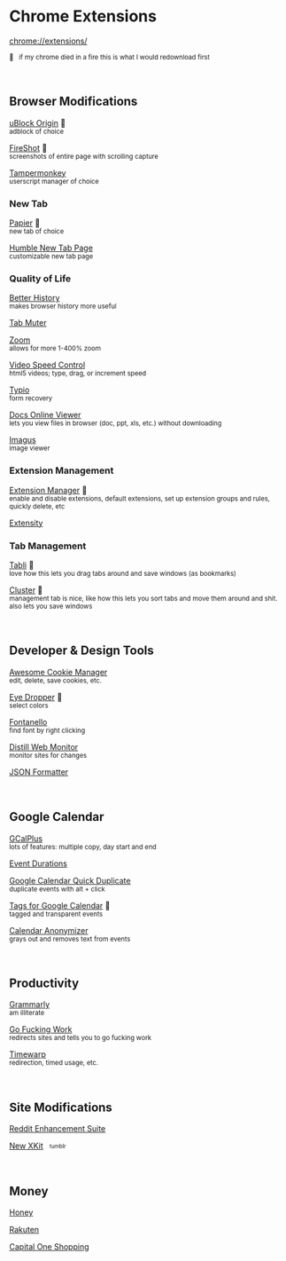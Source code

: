 # Chrome Extensions

[chrome://extensions/](chrome://extensions/)

<sub>🌟 &nbsp; if my chrome died in a fire this is what I would redownload first</sub>

&nbsp;

<!-- 
[]()  
<sub></sub>
-->

## Browser Modifications 

[uBlock Origin](https://chrome.google.com/webstore/detail/ublock-origin/cjpalhdlnbpafiamejdnhcphjbkeiagm) 🌟  
<sub>adblock of choice</sub>

[FireShot](https://chrome.google.com/webstore/detail/take-webpage-screenshots/mcbpblocgmgfnpjjppndjkmgjaogfceg) 🌟  
<sub>screenshots of entire page with scrolling capture</sub>

[Tampermonkey](https://chrome.google.com/webstore/detail/tampermonkey/dhdgffkkebhmkfjojejmpbldmpobfkfo)  
<sub>userscript manager of choice</sub>


### New Tab

[Papier](https://chrome.google.com/webstore/detail/papier/hhjeaokafplhjoogdemakihhdhffacia) 🌟  
<sub>new tab of choice</sub> 

[Humble New Tab Page](https://chrome.google.com/webstore/detail/humble-new-tab-page/mfgdmpfihlmdekaclngibpjhdebndhdj)  
<sub>customizable new tab page</sub>


### Quality of Life

[Better History](https://chrome.google.com/webstore/detail/better-history/egehpkpgpgooebopjihjmnpejnjafefi)   
<sub>makes browser history more useful</sub>

[Tab Muter](https://chrome.google.com/webstore/detail/tab-muter/bnclejfcblondkjliiblkojdeloomadd)  

[Zoom](https://chrome.google.com/webstore/detail/zoom-for-google-chrome/lajondecmobodlejlcjllhojikagldgd)  
<sub>allows for more 1-400% zoom</sub>

[Video Speed Control](https://chrome.google.com/webstore/detail/video-speed-control/aejbmaihhlajphnlcdbojkjbdckkfdki)  
<sub>html5 videos; type, drag, or increment speed</sub>

[Typio](https://chrome.google.com/webstore/detail/typio-form-recovery/djkbihbnjhkjahbhjaadbepppbpoedaa)  
<sub>form recovery</sub>

[Docs Online Viewer](https://chrome.google.com/webstore/detail/docs-online-viewer/gmpljdlgcdkljlppaekciacdmdlhfeon)  
<sub>lets you view files in browser (doc, ppt, xls, etc.) without downloading</sub>

[Imagus](https://chrome.google.com/webstore/detail/imagus/immpkjjlgappgfkkfieppnmlhakdmaab)  
<sub>image viewer</sub>


### Extension Management 

[Extension Manager](https://chrome.google.com/webstore/detail/extension-manager/gjldcdngmdknpinoemndlidpcabkggco) 🌟  
<sub>enable and disable extensions, default extensions, set up extension groups and rules, quickly delete, etc</sub>

[Extensity](https://chrome.google.com/webstore/detail/extensity/jjmflmamggggndanpgfnpelongoepncg)  
<sub></sub>


### Tab Management

[Tabli](https://chrome.google.com/webstore/detail/tabli/igeehkedfibbnhbfponhjjplpkeomghi) 🌟  
<sub>love how this lets you drag tabs around and save windows (as bookmarks)</sub>

[Cluster](https://chrome.google.com/webstore/detail/cluster-window-tab-manage/aadahadfdmiibmdhfmpbeeebejmjnkef) 🌟  
<sub>management tab is nice, like how this lets you sort tabs and move them around and shit. also lets you save windows</sub>



&nbsp;

## Developer & Design Tools

[Awesome Cookie Manager](https://chrome.google.com/webstore/detail/awesome-cookie-manager/hcpidejphgpcgfnpiehkcckkkemgneif)  
<sub>edit, delete, save cookies, etc.</sub>

[Eye Dropper](https://chrome.google.com/webstore/detail/eye-dropper/hmdcmlfkchdmnmnmheododdhjedfccka) 🌟  
<sub>select colors</sub>

[Fontanello](https://chrome.google.com/webstore/detail/fontanello/jdlhfjlpaijjhklfadlhbbmpjfddkglc)  
<sub>find font by right clicking</sub>

[Distill Web Monitor](https://chrome.google.com/webstore/detail/distill-web-monitor/inlikjemeeknofckkjolnjbpehgadgge)  
<sub>monitor sites for changes</sub>

[JSON Formatter](https://chrome.google.com/webstore/detail/json-formatter/bcjindcccaagfpapjjmafapmmgkkhgoa)



&nbsp;

## Google Calendar 

[GCalPlus](https://chrome.google.com/webstore/detail/gcalplus/mjelhipeelammmhpghkpigkdonihkakj)  
<sub>lots of features: multiple copy, day start and end</sub>

[Event Durations](https://chrome.google.com/webstore/detail/event-durations-for-googl/elfoibhncineionfonglaickdliaikmj)  
<sub></sub>

[Google Calendar Quick Duplicate](https://chrome.google.com/webstore/detail/google-calendar-quick-dup/belnijodgolpgmpahmdkjbjehbobnfpd)  
<sub>duplicate events with alt + click</sub>

[Tags for Google Calendar](https://chrome.google.com/webstore/detail/tags-for-google-calendar/ncpjnjohbcgocheijdaafoidjnkpajka) 🌟  
<sub>tagged and transparent events</sub>

[Calendar Anonymizer](https://chrome.google.com/webstore/detail/calendar-anonymizer/ohomnpjjapfpknombeifkplihfpjdomm)  
<sub>grays out and removes text from events</sub>

&nbsp;

## Productivity 

[Grammarly](https://chrome.google.com/webstore/detail/grammarly-grammar-checker/kbfnbcaeplbcioakkpcpgfkobkghlhen)  
<sub>am illiterate</sub> 

[Go Fucking Work](https://chrome.google.com/webstore/detail/go-fucking-work/hibmkkpfegfiinilnlabbfnjcopdiiig)  
<sub>redirects sites and tells you to go fucking work</sub>

[Timewarp](https://chrome.google.com/webstore/detail/timewarp/mmmhadpnjmokjbmgamifipkjddhlfkhi)  
<sub>redirection, timed usage, etc. </sub>



&nbsp;

## Site Modifications

[Reddit Enhancement Suite](https://chrome.google.com/webstore/detail/reddit-enhancement-suite/kbmfpngjjgdllneeigpgjifpgocmfgmb)

[New XKit](https://chrome.google.com/webstore/detail/new-xkit/inobiceghmpkaklcknpniboilbjmlald) &nbsp; <sub><sup>tumblr</sup></sub>



&nbsp;

## Money 

[Honey](https://chrome.google.com/webstore/detail/honey-automatic-coupons-r/bmnlcjabgnpnenekpadlanbbkooimhnj)

[Rakuten](https://chrome.google.com/webstore/detail/rakuten-get-cash-back-for/chhjbpecpncaggjpdakmflnfcopglcmi)

[Capital One Shopping](https://chrome.google.com/webstore/detail/capital-one-shopping-add/nenlahapcbofgnanklpelkaejcehkggg)


<!-- 
[]()  
<sub></sub>
-->
